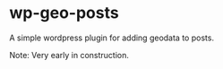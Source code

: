 wp-geo-posts
============

A simple wordpress plugin for adding geodata to posts.

Note: Very early in construction.